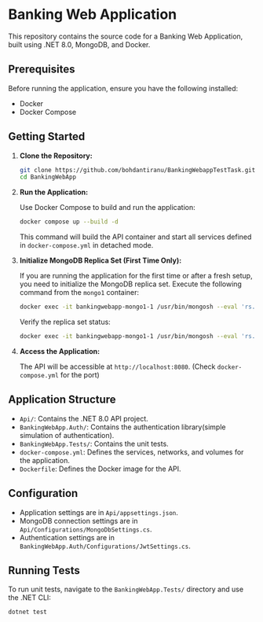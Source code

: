 # Banking Web Application

This repository contains the source code for a Banking Web Application, built using .NET 8.0, MongoDB, and Docker.

## Prerequisites

Before running the application, ensure you have the following installed:

* Docker
* Docker Compose

## Getting Started

1.  **Clone the Repository:**

    ```bash
    git clone https://github.com/bohdantiranu/BankingWebappTestTask.git
    cd BankingWebApp
    ```

2.  **Run the Application:**

    Use Docker Compose to build and run the application:

    ```bash
    docker compose up --build -d
    ```

    This command will build the API container and start all services defined in `docker-compose.yml` in detached mode.

3.  **Initialize MongoDB Replica Set (First Time Only):**

    If you are running the application for the first time or after a fresh setup, you need to initialize the MongoDB replica set. Execute the following command from the `mongo1` container:

    ```bash
    docker exec -it bankingwebapp-mongo1-1 /usr/bin/mongosh --eval 'rs.initiate({ _id: "rs0", members: [ { _id: 0, host: "mongo1:27017" }, { _id: 1, host: "mongo2:27017" }, { _id: 2, host: "mongo3:27017" } ] })'
    ```

    Verify the replica set status:

    ```bash
    docker exec -it bankingwebapp-mongo1-1 /usr/bin/mongosh --eval 'rs.status()'
    ```

4.  **Access the Application:**

    The API will be accessible at `http://localhost:8080`. (Check `docker-compose.yml` for the port)

## Application Structure

* `Api/`: Contains the .NET 8.0 API project.
* `BankingWebApp.Auth/`: Contains the authentication library(simple simulation of authentication).
* `BankingWebApp.Tests/`: Contains the unit tests.
* `docker-compose.yml`: Defines the services, networks, and volumes for the application.
* `Dockerfile`: Defines the Docker image for the API.

## Configuration

* Application settings are in `Api/appsettings.json`.
* MongoDB connection settings are in `Api/Configurations/MongoDbSettings.cs`.
* Authentication settings are in `BankingWebApp.Auth/Configurations/JwtSettings.cs`.

## Running Tests

To run unit tests, navigate to the `BankingWebApp.Tests/` directory and use the .NET CLI:

```bash
dotnet test